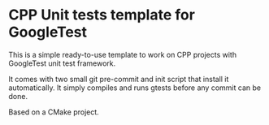 # CPP Unit tests template for GoogleTest

This is a simple ready-to-use template to work on CPP projects with GoogleTest unit test framework.

It comes with two small git pre-commit and init script that install it automatically. It simply compiles and runs gtests before any commit can be done.

Based on a CMake project.